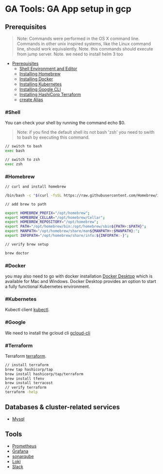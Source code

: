 # GA Tools: GA App setup in gcp 
## Prerequisites
> Note: Commands were performed in the OS X command line.
> Commands in other unix inspired systems, like the Linux command line, should work equivalently.
> Note. this commands should execute from jump server.
> Note. we need to install helm 3 too

+ [Prerequisites](#Prerequisites)
    + [Shell Environment and Editor](#Shell)
    + [Installing Homebrew](#Homebrew)
    + [Installing Docker](#Docker)
    + [Installing Kubernetes](#Kubernetes)
    + [Installing Google CLI](#Google)
    + [Installing HashiCorp Terraform](#Terraform)
    + [create Alias](#Alias)


### #Shell

You can check your shell by running the command echo $0.
> Note: if you find the default shell its not bash 'zsh' you need to swith to bash by executing this command.

```sh
// switch to bash
exec bash

// switch to zsh
exec zsh
```

### #Homebrew

```sh
// curl and install homebrew

/bin/bash -c "$(curl -fsSL https://raw.githubusercontent.com/Homebrew/install/HEAD/install.sh)"

// add brew to path

export HOMEBREW_PREFIX="/opt/homebrew";
export HOMEBREW_CELLAR="/opt/homebrew/Cellar";
export HOMEBREW_REPOSITORY="/opt/homebrew";
export PATH="/opt/homebrew/bin:/opt/homebrew/sbin${PATH+:$PATH}";
export MANPATH="/opt/homebrew/share/man${MANPATH+:$MANPATH}:";
export INFOPATH="/opt/homebrew/share/info:${INFOPATH:-}";

// verify brew setup

brew doctor
```

### #Docker

you may also need to go with docker installation [Docker Desktop](https://www.docker.com/products/docker-desktop) which is available for Mac and Windows. Docker Desktop provides an option to start a fully functional Kubernetes environment.

### #Kubernetes

Kubectl client [kubectl](https://kubernetes.io/docs/tasks/tools/install-kubectl/). 

### #Google

We need to install the gcloud cli [gcloud-cli](https://cloud.google.com/sdk/docs/install)

### #Terraform

Terraform [terraform](https://developer.hashicorp.com/terraform/tutorials/aws-get-started/install-cli). 

```sh
// install terraform
brew tap hashicorp/tap
brew install hashicorp/tap/terraform
brew install tfenv
brew install terracost
// verify terraform
terraform -help
```

## Databases & cluster-related services
* [Mysql](./db/mysql/README.md)

## Tools
* [Prometheus](./prometheus/README.md)
* [Grafana](./grafana/README.md)
* [sonarqube](./sonarqube/README.md)
* [Loki](./logging/README.md)
* [Slack](./slack/README.md)
